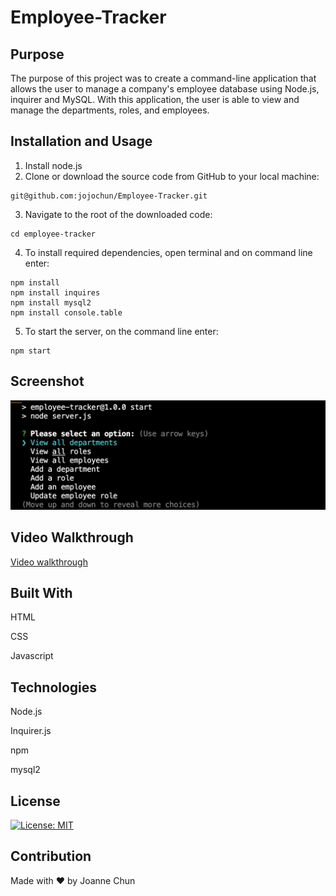 # Employee-Tracker

## Purpose

The purpose of this project was to create a command-line application that allows the user to manage a company's employee database using Node.js, inquirer and MySQL. With this application, the user is able to view and manage the departments, roles, and employees.

## Installation and Usage

1. Install node.js
2. Clone or download the source code from GitHub to your local machine:

```shell
git@github.com:jojochun/Employee-Tracker.git
```

3. Navigate to the root of the downloaded code:

```shell
cd employee-tracker
```

4. To install required dependencies, open terminal and on command line enter:

```shell
npm install
npm install inquires
npm install mysql2
npm install console.table
```

5. To start the server, on the command line enter:

```shell
npm start
```

## Screenshot

![a screenshot of my app](./assets/employee-tracker.png)

## Video Walkthrough

[Video walkthrough](https://drive.google.com/file/)

## Built With

HTML

CSS

Javascript

## Technologies

Node.js

Inquirer.js

npm

mysql2

## License

[![License: MIT](https://img.shields.io/badge/License-MIT-green.svg)](https://opensource.org/licenses/MIT)

## Contribution

Made with ❤️ by Joanne Chun
